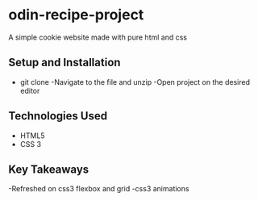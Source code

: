 # odin-recipe-project
A simple cookie website made with pure html and css
## Setup and Installation
- git clone 
-Navigate to the file and unzip
-Open project on the desired editor
## Technologies Used
- HTML5
- CSS 3
## Key Takeaways
-Refreshed on css3 flexbox and grid
-css3 animations
